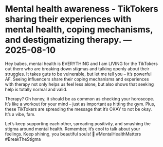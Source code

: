 # Mental health awareness - TikTokers sharing their experiences with mental health, coping mechanisms, and destigmatizing therapy. — 2025-08-10

Hey babes, mental health is EVERYTHING and I am LIVING for the TikTokers out there who are breaking down stigmas and talking openly about their struggles. It takes guts to be vulnerable, but let me tell you – it’s powerful AF. Seeing influencers share their coping mechanisms and experiences with therapy not only helps us feel less alone, but also shows that seeking help is totally normal and valid.

Therapy? Oh honey, it should be as common as checking your horoscope. It’s like a workout for your mind – just as important as hitting the gym. Plus, these TikTokers are spreading the message that it’s OKAY to not be okay. It’s a vibe, fam.

Let’s keep supporting each other, spreading positivity, and smashing the stigma around mental health. Remember, it’s cool to talk about your feelings. Keep shining, you beautiful souls! 💖 #MentalHealthMatters #BreakTheStigma